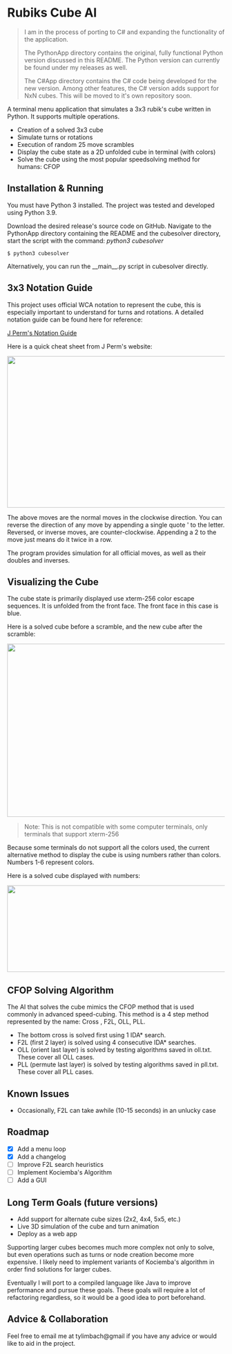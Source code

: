 # Rubiks Cube AI
>I am in the process of porting to C# and expanding the functionality of the application.
>
>The PythonApp directory contains the original, fully functional Python version discussed in this README. The Python version can currently be found under my releases as well.
>
>The C#App directory contains the C# code being developed for the new version. Among other features, the C# version adds support for NxN cubes. This will be moved to it's own repository soon.

A terminal menu application that simulates a 3x3 rubik's cube written in Python. It supports multiple operations.

- Creation of a solved 3x3 cube
- Simulate turns or rotations
- Execution of random 25 move scrambles
- Display the cube state as a 2D unfolded cube in terminal (with colors)
- Solve the cube using the most popular speedsolving method for humans: CFOP

## Installation & Running
You must have Python 3 installed. The project was tested and developed using Python 3.9.

Download the desired release's source code on GitHub. Navigate to the PythonApp directory containing the README and the cubesolver directory, start the script with
the command: _python3 cubesolver_
```shell
$ python3 cubesolver
```
Alternatively, you can run the \_\_main\_\_.py script in cubesolver directly.

## 3x3 Notation Guide
This project uses official WCA notation to represent the cube, this is especially important to understand for turns and rotations. A detailed notation guide can be found here for reference:

[J Perm's Notation Guide](https://jperm.net/3x3/moves)

Here is a quick cheat sheet from J Perm's website:

<img src="https://jperm.net/images/notation.png" width="700" height="350">

The above moves are the normal moves in the clockwise direction. You can reverse the direction of any move by appending a single quote ' to the letter. Reversed, or inverse moves, are counter-clockwise. Appending a 2 to the move just means do it twice in a row.

The program provides simulation for all official moves, as well as their doubles and inverses.

## Visualizing the Cube
The cube state is primarily displayed use xterm-256 color escape sequences. It is unfolded from the front face. The front face in this case is blue.

Here is a solved cube before a scramble, and the new cube after the scramble:

<img src="https://user-images.githubusercontent.com/63261198/141620907-188bdb3a-824e-4859-924f-80ed26da9f98.png" width="700" height="400">

> Note: This is not compatible with some computer terminals, only terminals that support xterm-256

Because some terminals do not support all the colors used, the current alternative method to display the cube is using numbers rather than colors. Numbers 1-6 represent colors.

Here is a solved cube displayed with numbers:

<img src="https://user-images.githubusercontent.com/63261198/138527688-b586fcb1-effb-4cef-8ce4-321b00a14c7d.png" width="700" height="200">

## CFOP Solving Algorithm
The AI that solves the cube mimics the CFOP method that is used commonly in advanced speed-cubing. This method is a 4 step method represented by the name: Cross , F2L, OLL, PLL. 

- The bottom cross is solved first using 1 IDA* search.
- F2L (first 2 layer) is solved using 4 consecutive IDA* searches.
- OLL (orient last layer) is solved by testing algorithms saved in oll.txt. These cover all OLL cases.
- PLL (permute last layer) is solved by testing algorithms saved in pll.txt. These cover all PLL cases.

## Known Issues
- Occasionally, F2L can take awhile (10-15 seconds) in an unlucky case

## Roadmap
- [x] Add a menu loop
- [x] Add a changelog
- [ ] Improve F2L search heuristics
- [ ] Implement Kociemba's Algorithm
- [ ] Add a GUI

## Long Term Goals (future versions)

- Add support for alternate cube sizes (2x2, 4x4, 5x5, etc.)
- Live 3D simulation of the cube and turn animation
- Deploy as a web app

Supporting larger cubes becomes much more complex not only to solve, but even operations such as turns or node creation
become more expensive. I likely need to implement variants of Kociemba's algorithm in order find solutions for larger cubes.

Eventually I will port to a compiled language like Java to improve performance and pursue these goals. These goals 
will require a lot of refactoring regardless, so it would be a good idea to port beforehand.
## Advice & Collaboration
Feel free to email me at tylimbach@gmail if you have any advice or would like to aid in the project.


